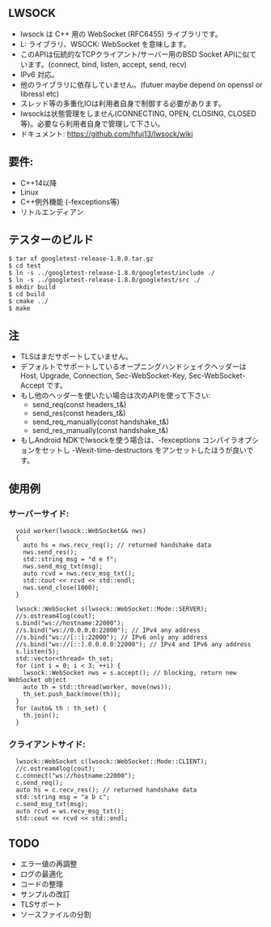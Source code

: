 ## LWSOCK

* lwsock は C++ 用の WebSocket (RFC6455) ライブラリです。
* L: ライブラリ、WSOCK: WebSocket を意味します。
* このAPIは伝統的なTCPクライアント/サーバー用のBSD Socket APIに似ています。(connect, bind, listen, accept, send, recv)
* IPv6 対応。
* 他のライブラリに依存していません。(futuer maybe depend on openssl or libressl etc)
* スレッド等の多重化IOは利用者自身で制御する必要があります。
* lwsockは状態管理をしません(CONNECTING, OPEN, CLOSING, CLOSED等)。必要なら利用者自身で管理して下さい。
* ドキュメント: https://github.com/hfuj13/lwsock/wiki

## 要件:

* C++14以降
* Linux
* C++例外機能 (-fexceptions等)
* リトルエンディアン

## テスターのビルド

```
$ tar xf googletest-release-1.8.0.tar.gz
$ cd test
$ ln -s ../googletest-release-1.8.0/googletest/include ./
$ ln -s ../googletest-release-1.8.0/googletest/src ./
$ mkdir build
$ cd build
$ cmake ../
$ make
```

## 注

* TLSはまだサポートしていません。
* デフォルトでサポートしているオープニングハンドシェイクヘッダーは Host, Upgrade, Connection, Sec-WebSocket-Key, Sec-WebSocket-Accept です。
* もし他のヘッダーを使いたい場合は次のAPIを使って下さい:
  * send_req(const headers_t&)
  * send_res(const headers_t&)
  * send_req_manually(const handshake_t&)
  * send_res_manually(const handshake_t&)
* もしAndroid NDKでlwsockを使う場合は、-fexceptions コンパイラオプションをセットし -Wexit-time-destructors をアンセットしたほうが良いです。

## 使用例

### サーバーサイド:

```
  void worker(lwsock::WebSocket&& nws)
  {
    auto hs = nws.recv_req(); // returned handshake data
    nws.send_res();
    std::string msg = "d e f";
    nws.send_msg_txt(msg);
    auto rcvd = nws.recv_msg_txt();
    std::cout << rcvd << std::endl;
    nws.send_close(1000);
  }

  lwsock::WebSocket s(lwsock::WebSocket::Mode::SERVER);
  //s.ostream4log(cout);
  s.bind("ws://hostname:22000");
  //s.bind("ws://0.0.0.0:22000"); // IPv4 any address
  //s.bind("ws://[::]:22000"); // IPv6 only any address
  //s.bind("ws://[::].0.0.0.0:22000"); // IPv4 and IPv6 any address
  s.listen(5);
  std::vector<thread> th_set;
  for (int i = 0; i < 3; ++i) {
    lwsock::WebSocket nws = s.accept(); // blocking, return new WebSocket object
    auto th = std::thread(worker, move(nws));
    th_set.push_back(move(th));
  }
  for (auto& th : th_set) {
    th.join();
  }
```

### クライアントサイド:

```
  lwsock::WebSocket c(lwsock::WebSocket::Mode::CLIENT);
  //c.ostream4log(cout);
  c.connect("ws://hostname:22000");
  c.send_req();
  auto hs = c.recv_res(); // returned handshake data
  std::string msg = "a b c";
  c.send_msg_txt(msg);
  auto rcvd = ws.recv_msg_txt();
  std::cout << rcvd << std::endl;
```

## TODO

* エラー値の再調整
* ログの最適化
* コードの整理
* サンプルの改訂
* TLSサポート
* ソースファイルの分割
